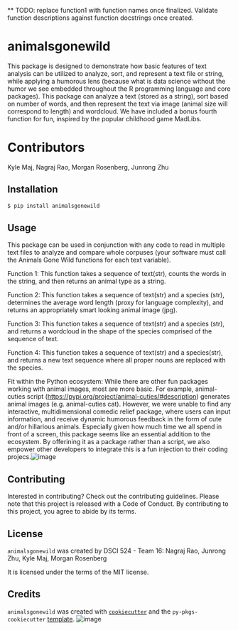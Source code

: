 ** TODO: replace function1 with function names once finalized. Validate function descriptions against function docstrings once created.
# animalsgonewild

This package is designed to demonstrate how basic features of text analysis can be utilized to analyze, sort, and represent a text file or string, while applying a humorous lens (because what is data science without the humor we see embedded throughout the R programming language and core packages). This package can analyze a text (stored as a string), sort based on number of words, and then represent the text via image (animal size will correspond to length) and wordcloud. We have included a bonus fourth function for fun, inspired by the popular childhood game MadLibs.

# Contributors
Kyle Maj, Nagraj Rao, Morgan Rosenberg, Junrong Zhu

## Installation

```bash
$ pip install animalsgonewild
```

## Usage

This package can be used in conjunction with any code to read in multiple text files to analyze and compare whole corpuses (your software must call the Animals Gone Wild functions for each text variable). 

Function 1: 
This function takes a sequence of text(str), counts the words in the string, and then returns an animal type as a string.

Function 2: 
This function takes a sequence of text(str)  and a species (str), determines the average word length (proxy for language complexity), and returns an appropriately smart looking animal image (jpg).

Function 3: 
This function takes a sequence of text(str) and a species (str), and returns a wordcloud in the shape of the species comprised of the sequence of text. 

Function 4:
This function takes a sequence of text(str) and a species(str), and returns a new text sequence where all proper nouns are replaced with the species.

Fit within the Python ecosystem:
While there are other fun packages working with animal images, most are more basic. For example, animal-cuties script (https://pypi.org/project/animal-cuties/#description) generates animal images (e.g. animal-cuties cat). However, we were unable to find any interactive, multidimensional comedic relief package, where users can input information, and receive dynamic humorous feedback in the form of cute and/or hillarious animals. Especially given how much time we all spend in front of a screen, this package seems like an essential addition to the ecosystem. By offerining it as a package rather than a script, we also empower other developers to integrate this is a fun injection to their coding projecs.![image](https://user-images.githubusercontent.com/20976116/149256760-ecf9fb02-bc08-45ce-a59c-2ef5ccb551bb.png)

## Contributing

Interested in contributing? Check out the contributing guidelines. Please note that this project is released with a Code of Conduct. By contributing to this project, you agree to abide by its terms.

## License

`animalsgonewild` was created by DSCI 524 - Team 16:
Nagraj Rao, Junrong Zhu, Kyle Maj, Morgan Rosenberg

It is licensed under the terms of the MIT license.

## Credits

`animalsgonewild` was created with [`cookiecutter`](https://cookiecutter.readthedocs.io/en/latest/) and the `py-pkgs-cookiecutter` [template](https://github.com/py-pkgs/py-pkgs-cookiecutter).
![image](https://user-images.githubusercontent.com/20976116/149257801-40094ce4-6695-4698-8d3a-c3191bd07ae9.png)
